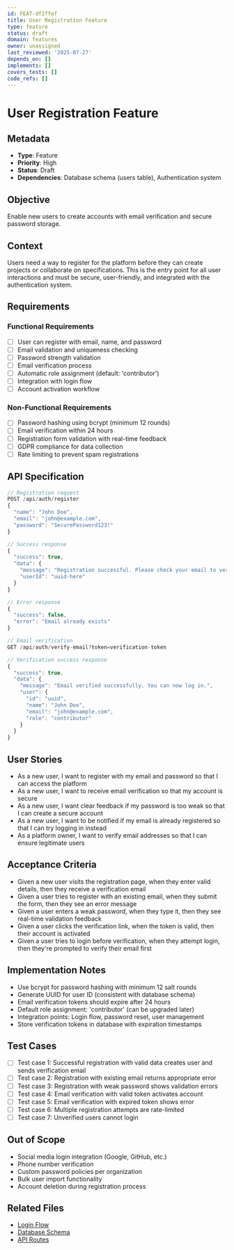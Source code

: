 ```yaml
---
id: FEAT-df2ffef
title: User Registration Feature
type: feature
status: draft
domain: features
owner: unassigned
last_reviewed: '2025-07-27'
depends_on: []
implements: []
covers_tests: []
code_refs: []
---
```

# User Registration Feature

## Metadata

- **Type**: Feature
- **Priority**: High
- **Status**: Draft
- **Dependencies**: Database schema (users table), Authentication system

## Objective

Enable new users to create accounts with email verification and secure password storage.

## Context

Users need a way to register for the platform before they can create projects or collaborate on specifications. This is the entry point for all user interactions and must be secure, user-friendly, and integrated with the authentication system.

## Requirements

### Functional Requirements

- [ ] User can register with email, name, and password
- [ ] Email validation and uniqueness checking
- [ ] Password strength validation
- [ ] Email verification process
- [ ] Automatic role assignment (default: 'contributor')
- [ ] Integration with login flow
- [ ] Account activation workflow

### Non-Functional Requirements

- [ ] Password hashing using bcrypt (minimum 12 rounds)
- [ ] Email verification within 24 hours
- [ ] Registration form validation with real-time feedback
- [ ] GDPR compliance for data collection
- [ ] Rate limiting to prevent spam registrations

## API Specification

```javascript
// Registration request
POST /api/auth/register
{
  "name": "John Doe",
  "email": "john@example.com", 
  "password": "SecurePassword123!"
}

// Success response
{
  "success": true,
  "data": {
    "message": "Registration successful. Please check your email to verify your account.",
    "userId": "uuid-here"
  }
}

// Error response
{
  "success": false,
  "error": "Email already exists"
}

// Email verification
GET /api/auth/verify-email?token=verification-token

// Verification success response
{
  "success": true,
  "data": {
    "message": "Email verified successfully. You can now log in.",
    "user": {
      "id": "uuid",
      "name": "John Doe",
      "email": "john@example.com",
      "role": "contributor"
    }
  }
}
```

## User Stories

- As a new user, I want to register with my email and password so that I can access the platform
- As a new user, I want to receive email verification so that my account is secure
- As a new user, I want clear feedback if my password is too weak so that I can create a secure account
- As a new user, I want to be notified if my email is already registered so that I can try logging in instead
- As a platform owner, I want to verify email addresses so that I can ensure legitimate users

## Acceptance Criteria

- Given a new user visits the registration page, when they enter valid details, then they receive a verification email
- Given a user tries to register with an existing email, when they submit the form, then they see an error message
- Given a user enters a weak password, when they type it, then they see real-time validation feedback
- Given a user clicks the verification link, when the token is valid, then their account is activated
- Given a user tries to login before verification, when they attempt login, then they're prompted to verify their email first

## Implementation Notes

- Use bcrypt for password hashing with minimum 12 salt rounds
- Generate UUID for user ID (consistent with database schema)
- Email verification tokens should expire after 24 hours
- Default role assignment: 'contributor' (can be upgraded later)
- Integration points: Login flow, password reset, user management
- Store verification tokens in database with expiration timestamps

## Test Cases

- [ ] Test case 1: Successful registration with valid data creates user and sends verification email
- [ ] Test case 2: Registration with existing email returns appropriate error
- [ ] Test case 3: Registration with weak password shows validation errors
- [ ] Test case 4: Email verification with valid token activates account
- [ ] Test case 5: Email verification with expired token shows error
- [ ] Test case 6: Multiple registration attempts are rate-limited
- [ ] Test case 7: Unverified users cannot login

## Out of Scope

- Social media login integration (Google, GitHub, etc.)
- Phone number verification
- Custom password policies per organization
- Bulk user import functionality
- Account deletion during registration process

## Related Files

- [Login Flow](./login-flow.md)
- [Database Schema](../product-overview/db-schema.md)
- [API Routes](../product-overview/api-routes.md)
